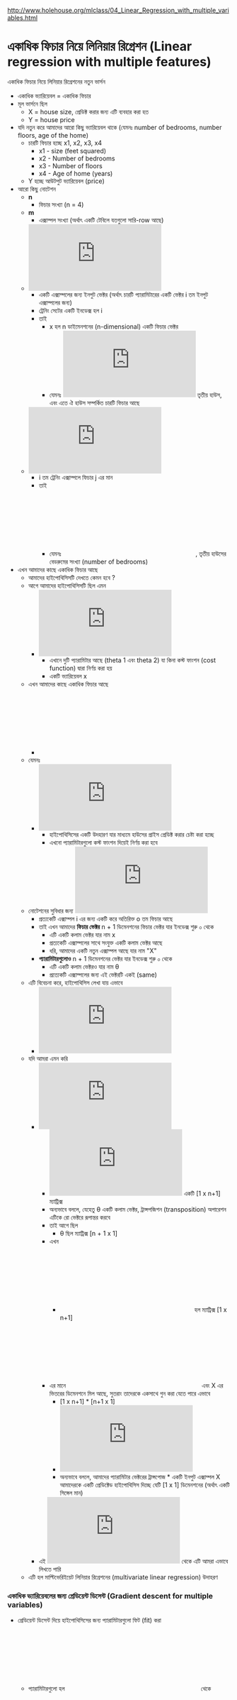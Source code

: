 http://www.holehouse.org/mlclass/04_Linear_Regression_with_multiple_variables.html
# একাধিক ফিচার নিয়ে লিনিয়ার রিগ্রেশন (Linear regression with multiple features)
একাধিক ফিচার নিয়ে লিনিয়ার রিগ্রেশনের নতুন ভার্সন 
- একাধিক ভ্যারিয়েবল = একাধিক ফিচার 
- মূল ভার্সনে ছিল 
  - X = house size, প্রেডিক্ট করার জন্য এটি ব্যবহার করা হত 
  - Y = house price
- যদি নতুন করে আমাদের আরো কিছু ভ্যারিয়েবল থাকে (যেমনঃ number of bedrooms, number floors, age of the home)
  - চারটি ফিচার হচ্ছে x1, x2, x3, x4
    - x1 - size (feet squared)
    - x2 - Number of bedrooms
    - x3 - Number of floors
    - x4 - Age of home (years)
  - Y হচ্ছে আউটপুট ভ্যারিয়েবল (price)
- আরো কিছু নোটেশন 
  - **n**
    - ফিচার সংখ্যা (n = 4)
  - **m**
    - এক্সাম্পল সংখ্যা (অর্থাৎ একটি টেবিলে যতগুলো সারি-row আছে)
  - ![](http://latex.codecogs.com/gif.latex?%5Cfn_cm%20x%5E%7Bi%7D)
    - একটি এক্সাম্পলের জন্য ইনপুট ভেক্টর (অর্থাৎ চারটি প্যারামিটারের একটি ভেক্টর i তম ইনপুট এক্সাম্পলের জন্য)
    - ট্রেনিং সেটের একটি ইনডেক্স হল i 
    - তাই 
      - x হল n ডাইমেনশনের (n-dimensional) একটি ফিচার ভেক্টর 
      - যেমনঃ ![](http://latex.codecogs.com/gif.latex?%5Cfn_cm%20x%5E%7B3%7D) তৃতীয় হাউস, এবং এতে ঐ হাউস সম্পর্কিত চারটি ফিচার আছে 
  - ![](http://latex.codecogs.com/gif.latex?%5Cfn_cm%20x_%7Bj%7D%5E%7Bi%7D) 
    - i তম ট্রেনিং এক্সাম্পলে ফিচার j এর মান 
    - তাই 
      - যেমনঃ ![](http://latex.codecogs.com/gif.latex?%5Cfn_cm%20x_%7Bj%7D%5E%7Bi%7D), তৃতীয় হাউসের বেডরুমের সংখ্যা (number of bedrooms)
- এখন আমাদের কাছে একাধিক ফিচার আছে 
  - আমাদের হাইপোথিসিসটি দেখতে কেমন হবে ?
  - আগে আমাদের হাইপোথিসিসটি ছিল এমন 
    - ![](http://latex.codecogs.com/gif.latex?%5Cfn_cm%20h_%7B%5CTheta%7D%28x%29%20%3D%20%5CTheta%20_%7B0%7D&plus;%5CTheta%20_%7B1%7Dx)
      - এখানে দুটি প্যারামিটার আছে (theta 1 এবং theta 2) যা কিনা কস্ট ফাংশন (cost function) দ্বারা নির্ণয় করা হয় 
      - একটি ভ্যারিয়েবল x 
  - এখন আমাদের কাছে একাধিক ফিচার আছে 
    - ![](http://latex.codecogs.com/gif.latex?%5Cfn_cm%20h_%7B%5CTheta%7D%28x%29%20%3D%20%5CTheta%20_%7B0%7D&plus;%5CTheta%20_%7B1%7Dx_%7B1%7D&plus;%5CTheta%20_%7B2%7Dx_%7B2%7D&plus;%5CTheta%20_%7B3%7Dx_%7B3%7D&plus;%5CTheta%20_%7B4%7Dx_%7B4%7D)
  - যেমনঃ 
    - ![](http://latex.codecogs.com/gif.latex?%5Cfn_cm%20h_%7B%5CTheta%7D%28x%29%20%3D%2080&plus;0.1x_%7B1%7D&plus;0.01x_%7B2%7D&plus;3x_%7B3%7D-2x_%7B4%7D) 
      - হাইপোথিসিসের একটি উদহারণ যার মাধ্যমে হাউসের প্রাইস প্রেডিক্ট করার চেষ্টা করা হচ্ছে 
      - এখনো প্যারামিটারগুলো কস্ট ফাংশন দিয়েই নির্ণয় করা হবে 
  - নোটেশনের সুবিধার জন্য ![](http://latex.codecogs.com/gif.latex?%5Cfn_cm%20x_%7B0%7D%3D%201)
    - প্রত্যকেটি এক্সাম্পল i এর জন্য একটি করে অতিরিক্ত o তম ফিচার আছে 
    - তাই এখন আমাদের **ফিচার ভেক্টর** n + 1 ডিমেনশনের ফিচার ভেক্টর যার ইনডেক্স শুরু ০ থেকে 
      - এটি একটি কলাম ভেক্টর যার নাম x 
      - প্রত্যকেটি এক্সাম্পলের সাথে সংযুক্ত একটি কলাম ভেক্টর আছে 
      - ধরি, আমাদের একটি নতুন এক্সাম্পল আছে যার নাম "X"
    - **প্যারামিটারগুলোও** n + 1 ডিমেনশনের ভেক্টর যার ইনডেক্স শুরু ০ থেকে 
      - এটি একটি কলাম ভেক্টরও যার নাম θ
      - প্রত্যেকটি এক্সাম্পলের জন্য এই ভেক্টরটি একই (same)
  - এটি বিবেচনা করে, হাইপোথিসিস লেখা যায় এভাবে 
    - ![](http://latex.codecogs.com/gif.latex?%5Cfn_cm%20h_%7B%5CTheta%7D%28x%29%3D%5CTheta%20_%7B0%7Dx_%7B0%7D&plus;%5CTheta%20_%7B1%7Dx_%7B1%7D&plus;%5CTheta%20_%7B2%7Dx_%7B2%7D&plus;%5CTheta%20_%7B3%7Dx_%7B3%7D&plus;%5CTheta%20_%7B4%7Dx_%7B4%7D)
  - যদি আমরা এমন করি 
    - ![](http://latex.codecogs.com/gif.latex?%5Cfn_cm%20h_%7B%5CTheta%7D%28x%29%3D%5CTheta%20%5E%7BT%7DX)
      - ![](http://latex.codecogs.com/gif.latex?%5Cfn_cm%20%5CTheta%20%5E%7BT%7D) একটি [1 x n+1] ম্যাট্রিক্স 
      - অন্যভাবে বললে, যেহেতু θ একটি কলাম ভেক্টর, ট্রান্সপজিশন (transposition) অপারেশন এটিকে রো ভেক্টরে রূপান্তর করবে 
      - তাই আগে ছিল 
        - θ ছিল ম্যাট্রিক্স [n + 1 x 1]
      - এখন 
        - ![](http://latex.codecogs.com/gif.latex?%5Cfn_cm%20%5CTheta%20%5E%7BT%7D) হল ম্যাট্রিক্স [1 x n+1] 
      - এর মানে ![](http://latex.codecogs.com/gif.latex?%5Cfn_cm%20%5CTheta%20%5E%7BT%7D) এবং X এর ভিতরের ডিমেনশনে মিল আছে, সুতরাং তাদেরকে একসাথে গুন করা যেতে পারে এভাবে   
        - [1 x n+1] * [n+1 x 1] 
        - ![](http://latex.codecogs.com/gif.latex?%5Cfn_cm%20%3Dh_%7B%5CTheta%7D%28x%29)
        - অন্যভাবে বললে, আমাদের প্যারামিটার ভেক্টরের ট্রান্সপোজ * একটি ইনপুট এক্সাম্পল X আমাদেরকে একটি প্রেডিক্টেড হাইপোথিসিস দিচ্ছে যেটি [1 x 1] ডিমেনশনের (অর্থাৎ একটি সিঙ্গেল মান)
    - এই ![](http://latex.codecogs.com/gif.latex?%5Cfn_cm%20x_%7B0%7D%3D1) থেকে এটি আমরা এভাবে লিখতে পারি 
  - এটি হল মাল্টিভেরিইয়েট লিনিয়ার রিগ্রেশনের (multivariate linear regression) উদাহরণ 
### একাধিক ভ্যারিয়েবলের জন্য গ্রেডিয়েন্ট ডিসেন্ট (Gradient descent for multiple variables)
- গ্রেডিয়েন্ট ডিসেন্ট দিয়ে হাইপোথিসিসের জন্য প্যারামিটারগুলো ফিট (fit) করা 
  - প্যারামিটারগুলো হল ![](http://latex.codecogs.com/gif.latex?%5Cfn_cm%20%5CTheta%20_%7B0%7D) থেকে ![](http://latex.codecogs.com/gif.latex?%5Cfn_cm%20%5CTheta%20_%7Bn%7D)
  - এই প্যারামিটারগুলোকে n সংখ্যক আলাদা আলাদা মান হিসাবে চিন্তা না করে একটি সিঙ্গেল ভেক্টর (θ) হিসাবে চিন্তা করুন 
    - যেখানে θ হল n+1 ডিমেনশনাল (dimensional)
- আমাদের কস্ট ফাংশন হল 

![](http://www.holehouse.org/mlclass/04_Linear_Regression_with_multiple_variables_files/Image.png)

- একইভাবে, J কে n+1 নাম্বারের একটি ফাংশন হিসাবে চিন্তা না করে শুধুমাত্র প্যারামিটার ভেক্টরের একটি ফাংশন J() হিসাবে চিন্তা করুন 
  - J(θ)

- গ্রেডিয়েন্ট ডিসেন্ট ![](http://www.holehouse.org/mlclass/04_Linear_Regression_with_multiple_variables_files/Image%20[1].png)

- আরো একবার এটি 
  - ![](http://latex.codecogs.com/gif.latex?%5Cfn_cm%20%5CTheta%20_%7Bj%7D%20%3D%20%5CTheta%20_%7Bj%7D%20-) লার্নিং রেট (α) গুণন ![](http://latex.codecogs.com/gif.latex?%5Cfn_cm%20%5CTheta%20_%7BJ%7D%20%28...%29) এর সাপেক্ষে J(θ) এর পার্শিয়াল ডেরিভেটিভ 
  - প্রত্যকেটি ![](http://latex.codecogs.com/gif.latex?%5Cfn_cm%20%5CTheta%20_%7Bj%7D) এর মান **যুগপৎ ভাবে আপডেট (simultaneous update)** করে আমরা এটি করব 
- এই এলগোরিদমের বাস্তবায়ন করি 
  - যখন n = 1

![](http://www.holehouse.org/mlclass/04_Linear_Regression_with_multiple_variables_files/Image%20[2].png)

- উপরে ![](http://latex.codecogs.com/gif.latex?%5Cfn_cm%20%5CTheta%20_%7B0%7D) ও ![](http://latex.codecogs.com/gif.latex?%5Cfn_cm%20%5CTheta%20_%7B1%7D) কে আপডেট করার ক্ষেত্রে সামান্য পার্থক্য দেখা যাচ্ছে 
  - আসলে দুটি একই, ব্যতিক্রম হচ্ছে শেষেদিকে পূর্বে অনির্ণীত (previously undefined) একটি ![](http://latex.codecogs.com/gif.latex?%5Cfn_cm%20x_%7B0%7D%5E%7B%28i%29%7D) আছে 1 হিসাবে , তাই দেখানো হয়নি 
- মাল্টিভেরিইয়েট গ্রেডিয়েন্ট ডিসেন্টের জন্য এখন আমাদের কাছে প্রায় হুবহু অনুরূপ রুল (rule) বা নিয়ম আছে   

![](http://www.holehouse.org/mlclass/04_Linear_Regression_with_multiple_variables_files/Image%20[3].png)

- এখানে কি কাজ হচ্ছে ?
  - প্রতিটি j (0 থেকে n পর্যন্ত) এর জন্য যুগপৎ আপডেট (যেমনঃ যখন n = 1) হিসাবে আমরা এটি করছি 
  - তাই আমরা ![](http://latex.codecogs.com/gif.latex?%5Cfn_cm%20%5CTheta%20_%7Bj%7D) কে পুনরায় স্থাপন করছি 
    - ![](http://latex.codecogs.com/gif.latex?%5Cfn_cm%20%5CTheta%20_%7Bj%7D) বিয়োগ লার্নিং রেট (α) গুণন ![](http://latex.codecogs.com/gif.latex?%5Cfn_cm%20%5CTheta%20_%7Bj%7D) এর সাপেক্ষে θ ভেক্টর এর পার্শিয়াল ডেরিভেটিভ
    - ক্যালকুলাস ছাড়া বললে এর মানে দাঁড়ায় 
      - লার্নিং রেট 
      - গুণন 1/m (গাণিতিক হিসাব নিকাশকে সহজতর করে)
      - গুণন যোগফল 
        - ভ্যারিয়েবল ভেক্টর গ্রহণকারী হাইপোথিসিস, বিয়োগ মূল মান, গুণন ভ্যারিয়েবল ভেক্টরের j তম মান প্রত্যেক এক্সাম্পলের জন্য 
    - এটি মনে রাখা জরুরী  যে 
    
![](http://www.holehouse.org/mlclass/04_Linear_Regression_with_multiple_variables_files/Image%20[4].png)

- এই এলগোরিদমগুলো অনেকটা একইরকম 

### গ্রেডিয়েন্ট ডিসেন্টের ব্যবহার: ১ ফিচার স্কেলিং (Gradient Decent in practice: 1 Feature Scaling)
- এতক্ষন থিওরি দেখলাম, এখন আমরা কিছু ব্যবহারিক প্রয়োগ শিখব 
- ফিচার স্কেলিং 
  - যদি একাধিক ফিচার নিয়ে কোন সমস্যা হয় 
  - এটি নিশ্চিত করা উচিত যে ওই ফিচারগুলো একই স্কেলে আছে  
    - অর্থাৎ গ্রেডিয়েন্ট ডিসেন্ট আরো দ্রুত একই বিন্দুতে এসে মিলিত হবে (অর্থাৎ converge হবে)
  - যেমনঃ 
    - x1 = size (0 - 2000 feet)
    - x2 = number of bedrooms (1-5)
    - অর্থাৎ আমরা যদি ![](http://latex.codecogs.com/gif.latex?%5Cfn_cm%20%5CTheta%20_%7B1%7D) বনাম ![](http://latex.codecogs.com/gif.latex?%5Cfn_cm%20%5CTheta%20_%7B2%7D) কে প্লট করি এতে যে কন্ট্যুর (contour) তৈরী হয় বিশাল রেঞ্জের পার্থক্যের কারণে এটি খুব লম্বা ও চিকন আকৃতির হয়    

![](http://www.holehouse.org/mlclass/04_Linear_Regression_with_multiple_variables_files/Image%20[5].png)

- গ্রেডিয়েন্ট ডিসেন্টে ইনপুট 
  - কাজেই এই ইনপুটটিকে রিস্কেল (rescale) করা দরকার যাতে এটি আরো কার্যকর হয় ***
  - তাই, যদি x1 এবং x2 থেকে প্রতিটি মানকে সর্বোচ্চ মান দ্বারা ভাগ করা হয় প্রত্যেক ফিচারের জন্য 
  - কন্ট্যুর অনেকটা বৃত্তের মত হয়ে যায় (যখন 0 এবং 1 এর মধ্যে স্কেল করা হয়)
- হয়ত সবকিছুকে -1 থেকে +1 রেঞ্জে নিয়ে আসতে চাই (approximately)
  - বিশাল রেঞ্জগুলো বাদ দিতে চাই, একটি থেকে অপরটির মধ্যে ছোট রেঞ্জ অথবা অনেক ভিন্ন রেঞ্জ 
  - গ্রহণযোগ্য রেঞ্জের প্রচলিত নিয়ম হচ্ছে 
    - -3 থেকে +3 হলে সাধারণত খুব ভাল - এর চেয়ে বড় হলে খারাপ 
    - -1/3 থেকে +1/3 হলেও চলে - এর চেয়ে ছোট হলে খারাপ 
- মীন বা গড় দিয়ে নর্মালাইজেশন (mean normalization) করতে পারি 
  - একটি ফিচার ![](http://latex.codecogs.com/gif.latex?%5Cfn_cm%20x_%7Bi%7D) নেই 
    - এটিকে প্রতিস্থাপন করি ![](http://latex.codecogs.com/gif.latex?%5Cfn_cm%20%28x_%7Bi%7D-mean%29/max) দিয়ে 
    - তাই সবগুলো মানের প্রায় ০ এর কাছাকাছি গড় আছে ***

![](http://www.holehouse.org/mlclass/04_Linear_Regression_with_multiple_variables_files/Image%20[6].png)

- max এর পরিবর্তে স্ট্যান্ডার্ড ডেভিয়েশনও (standard deviation) ব্যবহার করা যায় 

### লার্নিং রেট α (Learning Rate α)
- লার্নিং রেট (α) তে ফোকাস করি 
- বিষয়গুলো হল 
  - আপডেট রুল বা নিয়ম (Update rule)
  - ডিবাগিং (Debugging)
  - কিভাবে α বাছাই করব (How to chose α)

**গ্রেডিয়েন্ট ডিসেন্ট কাজ করছে এটি নিশ্চিত করি**
- ![](http://latex.codecogs.com/gif.latex?%5Cfn_cm%20minJ%28%5CTheta%29) বনাম ইটারেশন সংখ্যাকে (no of iterations) প্লট করি 
  - অর্থাৎ গ্রেডিয়েন্ট ডিসেন্টের সাথে সাথে ![](http://latex.codecogs.com/gif.latex?%5Cfn_cm%20J%28%5CTheta%29) কে প্লট করি 
- যদি গ্রেডিয়েন্ট ডিসেন্ট কাজ করে তাহলে প্রতিটি ইটারেশনের পরে ![](http://latex.codecogs.com/gif.latex?%5Cfn_cm%20J%28%5CTheta%29) এর মান কমবে 
